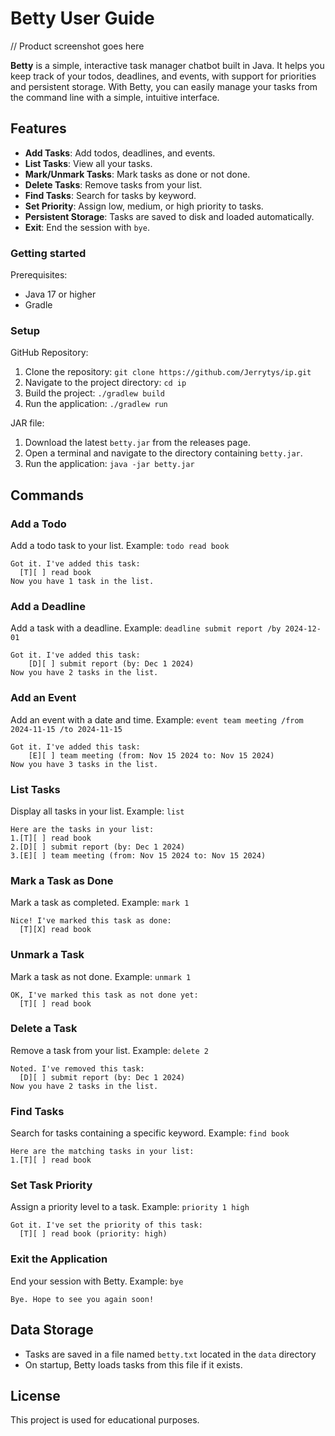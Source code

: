 # Betty User Guide

// Product screenshot goes here

**Betty** is a simple, interactive task manager chatbot built in Java. 
It helps you keep track of your todos, deadlines, and events, with support for priorities and persistent storage. 
With Betty, you can easily manage your tasks from the command line with a simple, 
intuitive interface.

## Features
- **Add Tasks**: Add todos, deadlines, and events.
- **List Tasks**: View all your tasks.
- **Mark/Unmark Tasks**: Mark tasks as done or not done.
- **Delete Tasks**: Remove tasks from your list.
- **Find Tasks**: Search for tasks by keyword.
- **Set Priority**: Assign low, medium, or high priority to tasks.
- **Persistent Storage**: Tasks are saved to disk and loaded automatically.
- **Exit**: End the session with `bye`.

### Getting started
Prerequisites:
- Java 17 or higher
- Gradle

### Setup
GitHub Repository:
1. Clone the repository: `git clone https://github.com/Jerrytys/ip.git`
2. Navigate to the project directory: `cd ip`
3. Build the project: `./gradlew build`
4. Run the application: `./gradlew run`

JAR file:
1. Download the latest `betty.jar` from the releases page.
2. Open a terminal and navigate to the directory containing `betty.jar`.
3. Run the application: `java -jar betty.jar`

## Commands
### Add a Todo
Add a todo task to your list.
Example: `todo read book`

```
Got it. I've added this task:
  [T][ ] read book
Now you have 1 task in the list.
```

### Add a Deadline
Add a task with a deadline.
Example: `deadline submit report /by 2024-12-01`    
```
Got it. I've added this task:
    [D][ ] submit report (by: Dec 1 2024)
Now you have 2 tasks in the list.
```

### Add an Event
Add an event with a date and time.
Example: `event team meeting /from 2024-11-15 /to 2024-11-15`
```
Got it. I've added this task:
    [E][ ] team meeting (from: Nov 15 2024 to: Nov 15 2024)
Now you have 3 tasks in the list.
```

### List Tasks
Display all tasks in your list.
Example: `list`
```
Here are the tasks in your list:
1.[T][ ] read book
2.[D][ ] submit report (by: Dec 1 2024)
3.[E][ ] team meeting (from: Nov 15 2024 to: Nov 15 2024)
```

### Mark a Task as Done
Mark a task as completed.
Example: `mark 1`
```
Nice! I've marked this task as done:
  [T][X] read book
``` 
### Unmark a Task
Mark a task as not done.
Example: `unmark 1`
```
OK, I've marked this task as not done yet:
  [T][ ] read book
```
### Delete a Task
Remove a task from your list.
Example: `delete 2`
```
Noted. I've removed this task:
  [D][ ] submit report (by: Dec 1 2024)
Now you have 2 tasks in the list.
```
### Find Tasks
Search for tasks containing a specific keyword.
Example: `find book`
```
Here are the matching tasks in your list:
1.[T][ ] read book
```
### Set Task Priority
Assign a priority level to a task.
Example: `priority 1 high`
```
Got it. I've set the priority of this task:
  [T][ ] read book (priority: high)
```
### Exit the Application
End your session with Betty.
Example: `bye`
```
Bye. Hope to see you again soon!
```

## Data Storage
- Tasks are saved in a file named `betty.txt` located in the `data` directory
- On startup, Betty loads tasks from this file if it exists.

## License
This project is used for educational purposes.